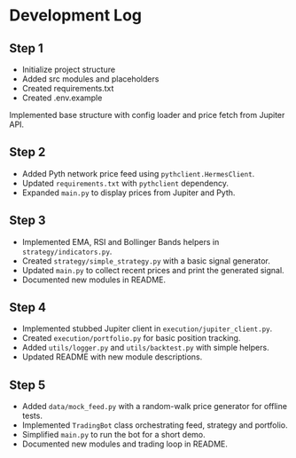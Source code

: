 # Development Log

## Step 1
- Initialize project structure
- Added src modules and placeholders
- Created requirements.txt
- Created .env.example

Implemented base structure with config loader and price fetch from Jupiter API.

## Step 2
- Added Pyth network price feed using `pythclient.HermesClient`.
- Updated `requirements.txt` with `pythclient` dependency.
- Expanded `main.py` to display prices from Jupiter and Pyth.

## Step 3
- Implemented EMA, RSI and Bollinger Bands helpers in `strategy/indicators.py`.
- Created `strategy/simple_strategy.py` with a basic signal generator.
- Updated `main.py` to collect recent prices and print the generated signal.
- Documented new modules in README.

## Step 4
- Implemented stubbed Jupiter client in `execution/jupiter_client.py`.
- Created `execution/portfolio.py` for basic position tracking.
- Added `utils/logger.py` and `utils/backtest.py` with simple helpers.
- Updated README with new module descriptions.

## Step 5
- Added `data/mock_feed.py` with a random-walk price generator for offline tests.
- Implemented `TradingBot` class orchestrating feed, strategy and portfolio.
- Simplified `main.py` to run the bot for a short demo.
- Documented new modules and trading loop in README.
